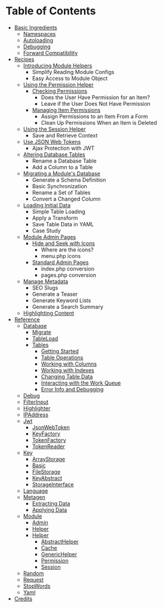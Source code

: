 # Table of Contents

* [Basic Ingredients](book/ingredients/README.md)
    * [Namespaces](book/ingredients/namespaces.md)
    * [Autoloading](book/ingredients/autoloader.md)
    * [Debugging](book/ingredients/debugging.md)
    * [Forward Compatibility](book/ingredients/compatibility.md)
* [Recipes](book/recipes/README.md)
    * [Introducing Module Helpers](book/recipes/modhelper.md)
        * Simplify Reading Module Configs
        * Easy Access to Module Object
    * [Using the Permission Helper](book/recipes/permission.md)
        * [Checking Permissions](book/recipes/perm-check.md)
            * Does the User Have Permission for an Item?
            * Leave if the User Does Not Have Permission
        * [Managing Item Permissions](book/recipes/perm-form.md)
            * Assign Permissions to an Item From a Form
            * Clean Up Permissions When an Item is Deleted
    * [Using the Session Helper](book/recipes/session.md)
        * Save and Retrieve Context
    * [Use JSON Web Tokens](book/recipes/jsonwebtokens.md)
        * Ajax Protection with JWT
    * [Altering Database Tables](book/recipes/dbtables.md)
        * Rename a Database Table
        * Add a Column to a Table
    * [Migrating a Module's Database](book/recipes/migrations.md)
        * Generate a Schema Definition
        * Basic Synchronization
        * Rename a Set of Tables
        * Convert a Changed Column
    * [Loading Initial Data](book/recipes/loaddata.md)
        * Simple Table Loading
        * Apply a Transform
        * Save Table Data in YAML
        * Case Study
    * [Module Admin Pages](book/recipes/modadmin.md)
        * [Hide and Seek with Icons](book/recipes/modadm-icons.md)
            * Where are the icons?
            * menu.php icons
        * [Standard Admin Pages](book/recipes/modadm-pages.md)
            * index.php conversion
            * pages.php conversion
    * [Manage Metadata](book/recipes/metagen.md)
        * SEO Slugs
        * Generate a Teaser
        * Generate Keyword Lists
        * Generate a Search Summary
    * [Highlighting Content](book/recipes/highlight.md)
* [Reference](book/reference/README.md)
    * [Database](book/database/README.md)
        * [Migrate](book/database/migrate.md)
        * [TableLoad](book/database/tableload.md)
        * [Tables](book/database/tables.md)
            * [Getting Started](book/database/tables-start.md)
            * [Table Operations](book/database/tables-tableops.md)
            * [Working with Columns](book/database/tables-columns.md)
            * [Working with Indexes](book/database/tables-indexes.md)
            * [Changing Table Data](book/database/tables-data.md)
            * [Interacting with the Work Queue](book/database/tables-queue.md)
            * [Error Info and Debugging](book/database/tables-errors.md)
    * [Debug](book/debug/README.md)
    * [FilterInput](book/filterinput/README.md)
    * [Highlighter](book/highlighter/README.md)
    * [IPAddress](book/ipaddress/README.md)
    * [Jwt](book/jwt/README.md)
        * [JsonWebToken](book/jwt/jsonwebtoken.md)
        * [KeyFactory](book/jwt/keyfactory.md)
        * [TokenFactory](book/jwt/tokenfactory.md)
        * [TokenReader](book/jwt/tokenreader.md)
    * [Key](book/key/README.md)
        * [ArrayStorage](book/key/arraystorage.md)
        * [Basic](book/key/basic.md)
        * [FileStorage](book/key/filestorage.md)
        * [KeyAbstract](book/key/keyabstract.md)
        * [StorageInterface](book/key/storageinterface.md)
    * [Language](book/language/README.md)
    * [Metagen](book/metagen/README.md)
        * [Extracting Data](book/metagen/generating.md)
        * [Applying Data](book/metagen/applying.md)
    * [Module](book/module/README.md)
        * [Admin](book/module/admin.md)
        * [Helper](book/module/helper.md)
        * [Helper](book/module/helper-ns.md)
            * [AbstractHelper](book/module/abstracthelper.md)
            * [Cache](book/module/cache.md)
            * [GenericHelper](book/module/generichelper.md)
            * [Permission](book/module/permission.md)
            * [Session](book/module/session.md)
    * [Random](book/random/README.md)
    * [Request](book/request/README.md)
    * [StopWords](book/stopwords/README.md)
    * [Yaml](book/yaml/README.md)
* [Credits](book/credits.md)

